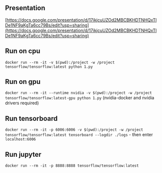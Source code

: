 ## Presentation
[https://docs.google.com/presentation/d/17ikjcuUZOd2MBCBKHDTNHQxTlDe1NF9aKgTa6cc79Bs/edit?usp=sharing](https://docs.google.com/presentation/d/17ikjcuUZOd2MBCBKHDTNHQxTlDe1NF9aKgTa6cc79Bs/edit?usp=sharing)

## Run on cpu
`docker run --rm -it -v $(pwd):/project -w /project tensorflow/tensorflow:latest python 1.py`

## Run on gpu
`docker run --rm -it --runtime nvidia -v $(pwd):/project -w /project tensorflow/tensorflow:latest-gpu python 1.py` (nvidia-docker and nvidia drivers required)

## Run tensorboard
`docker run --rm -it -p 6006:6006 -v $(pwd):/project -w /project tensorflow/tensorflow:latest tensorboard --logdir ./logs` - then enter `localhost:6006`

## Run jupyter
`docker run --rm -it -p 8888:8888 tensorflow/tensorflow:latest`
